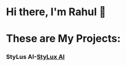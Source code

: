 # Hi there, I'm Rahul 👋

# These are My Projects:
### StyLus AI-[StyLux AI](https://stylux-ai.vercel.app)
